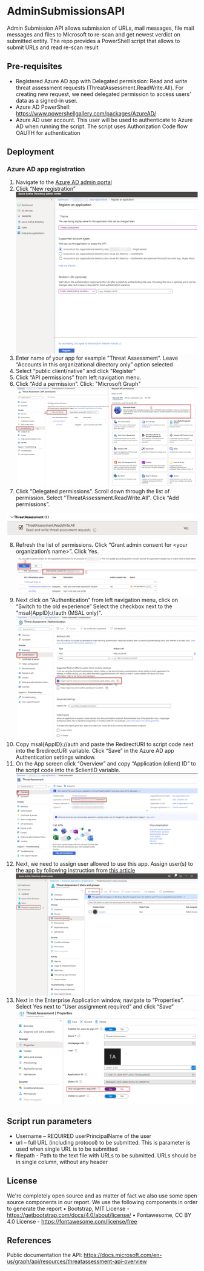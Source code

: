 # AdminSubmissionsAPI

Admin Submission API allows submission of URLs, mail messages, file mail messages and files to Microsoft to re-scan and get newest verdict on submitted entity.
The repo provides a PowerShell script that allows to submit URLs and read re-scan result

## Pre-requisites
* Registered Azure AD app with Delegated permission: Read and write threat assessment requests (ThreatAssessment.ReadWrite.All). For creating new request, we need delegated permission to access users’ data as a signed-in user.
* Azure AD PowerShell: https://www.powershellgallery.com/packages/AzureAD/
* Azure AD user account. This user will be used to authenticate to Azure AD when running the script. The script uses Authorization Code flow OAUTH for authentication

## Deployment

### Azure AD app registration
1.  Navigate to the [Azure AD admin portal](https://aad.portal.azure.com/#blade/Microsoft_AAD_IAM/ActiveDirectoryMenuBlade/RegisteredApps)
2.  Click “New registration”
![App registration](/images/register.png)
3.  Enter name of your app for example "Threat Assessment". Leave “Accounts in this organizational directory only” option selected
4.  Select “public client/native” and click "Register"
5.  Click “API permissions” from left navigation menu.
6.  Click “Add a permission”. Click: "Microsoft Graph"
![API permissions](/images/APIpermissions.png)
7.  Click "Delegated permissions". Scroll down through the list of permission. Select "ThreatAssessment.ReadWrite.All". Click “Add permissions”.

![Permissions](/images/ThreatAssessment.ReadWrite.All.png)

8.  Refresh the list of permissions. Click “Grant admin consent for <your organization’s name>”. Click Yes.
![GrantConsent](/images/GrantConsent.png)
9.  Next click on “Authentication” from left navigation menu, click on “Switch to the old experience”
Select the checkbox next to the "msal{AppID}://auth (MSAL only)".
![Authentication](/images/authentication.png)
10. Copy msal{AppID}://auth and paste the RedirectURI to script code next into the $redirectURI variable. Click “Save” in the Azure AD app Authentication settings window.
11. On the App screen click “Overview” and copy “Application (client) ID” to the script code into the $clientID variable.
![AppID](/images/AppID.png)
12. Next, we need to assign user allowed to use this app. Assign user(s) to the app by following instruction from [this article](https://docs.microsoft.com/en-us/azure/active-directory/manage-apps/assign-user-or-group-access-portal#assign-users-or-groups-to-an-app-via-the-azure-portal) 
![Adding user](/images/AddUser.png)
13. Next in the Enterprise Application window, navigate to “Properties”. Select Yes next to “User assignment required” and click “Save”
![User assignment](/images/User_assignment_required.png)

## Script run parameters
* Username – REQUIRED userPrincipalName of the user 
* url – full URL (including protocol) to be submitted. This is parameter is used when single URL is to be submitted
* filepath - Path to the text file with URLs to be submitted. URLs should be in single column, without any header

## License
We're completely open source and as matter of fact we also use some open source components in our report.
We use the following components in order to generate the report
•	Bootstrap, MIT License - https://getbootstrap.com/docs/4.0/about/license/
•	Fontawesome, CC BY 4.0 License - https://fontawesome.com/license/free


## References
Public documentation the API: https://docs.microsoft.com/en-us/graph/api/resources/threatassessment-api-overview

